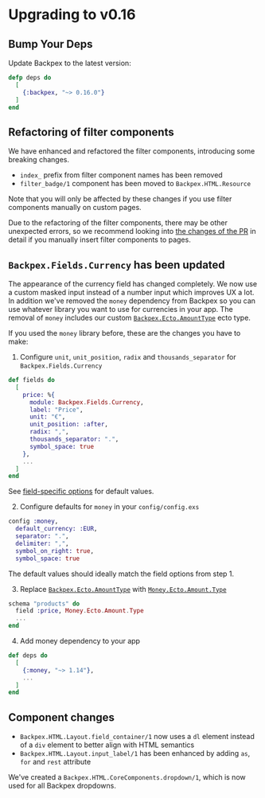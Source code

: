 # Upgrading to v0.16

## Bump Your Deps

Update Backpex to the latest version:

```elixir
defp deps do
  [
    {:backpex, "~> 0.16.0"}
  ]
end
```

## Refactoring of filter components

We have enhanced and refactored the filter components, introducing some breaking changes.

- `index_` prefix from filter component names has been removed
- `filter_badge/1` component has been moved to `Backpex.HTML.Resource`

Note that you will only be affected by these changes if you use filter components manually on custom pages.

Due to the refactoring of the filter components, there may be other unexpected errors, so we recommend looking into
[the changes of the PR](https://github.com/naymspace/backpex/pull/1553) in detail if you manually insert filter components to pages.

## `Backpex.Fields.Currency` has been updated

The appearance of the currency field has changed completely. We now use a custom masked input instead of a number input which improves UX a lot.
In addition we've removed the `money` dependency from Backpex so you can use whatever library you want to use for currencies in your app.
The removal of `money` includes our custom [`Backpex.Ecto.AmountType`]() ecto type.

If you used the `money` library before, these are the changes you have to make:

1. Configure `unit`, `unit_position`, `radix` and `thousands_separator` for `Backpex.Fields.Currency`

```elixir
def fields do
  [
    price: %{
      module: Backpex.Fields.Currency,
      label: "Price",
      unit: "€",
      unit_position: :after,
      radix: ",",
      thousands_separator: ".",
      symbol_space: true
    },
    ...
  ]
end
```

See [field-specific options](`Backpex.Fields.Currency`) for default values.

2. Configure defaults for `money` in your `config/config.exs`

```elixir
config :money,
  default_currency: :EUR,
  separator: ".",
  delimiter: ",",
  symbol_on_right: true,
  symbol_space: true
```

The default values should ideally match the field options from step 1.

3. Replace [`Backpex.Ecto.AmountType`]() with [`Money.Ecto.Amount.Type`]()

```elixir
schema "products" do
  field :price, Money.Ecto.Amount.Type
  ...
end
```

4. Add money dependency to your app

```elixir
def deps do
  [
    {:money, "~> 1.14"},
    ...
  ]
end
```

## Component changes

- `Backpex.HTML.Layout.field_container/1` now uses a `dl` element instead of a `div` element to better align with HTML semantics
- `Backpex.HTML.Layout.input_label/1` has been enhanced by adding `as`, `for` and `rest` attribute

We've created a `Backpex.HTML.CoreComponents.dropdown/1`, which is now used for all Backpex dropdowns.
